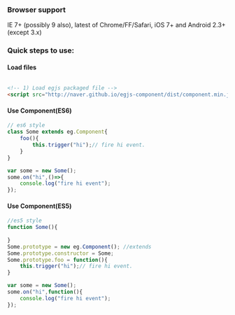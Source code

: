 ### Browser support
IE 7+ (possibly 9 also), latest of Chrome/FF/Safari, iOS 7+ and Android 2.3+ (except 3.x)

### Quick steps to use:

#### Load files

``` html

<!-- 1) Load egjs packaged file -->
<script src="http://naver.github.io/egjs-component/dist/component.min.js"></script>
```

#### Use Component(ES6)

``` javascript
// es6 style
class Some extends eg.Component{
	foo(){
		this.trigger("hi");// fire hi event.
	}
}

var some = new Some();
some.on("hi",()=>{
	console.log("fire hi event");
});
```

#### Use Component(ES5)

``` javascript
//es5 style
function Some(){
	
}
Some.prototype = new eg.Component(); //extends
Some.prototype.constructor = Some;
Some.prototype.foo = function(){
	this.trigger("hi");// fire hi event.
}

var some = new Some();
some.on("hi",function(){
	console.log("fire hi event");
});
```